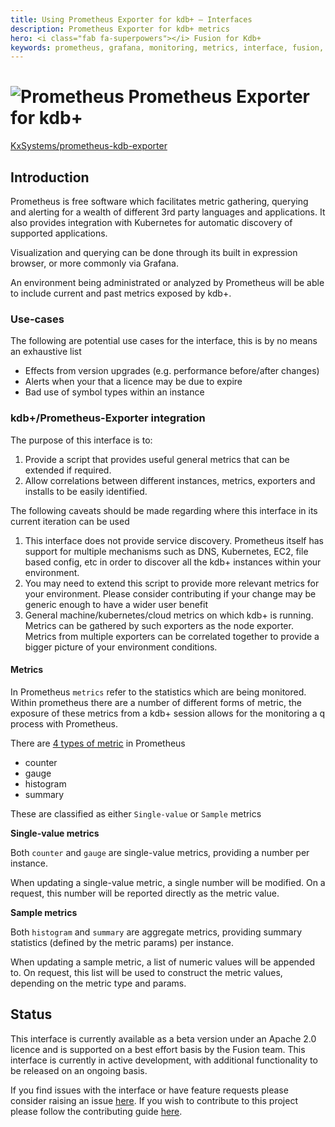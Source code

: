 ```yaml
---
title: Using Prometheus Exporter for kdb+ – Interfaces
description: Prometheus Exporter for kdb+ metrics 
hero: <i class="fab fa-superpowers"></i> Fusion for Kdb+
keywords: prometheus, grafana, monitoring, metrics, interface, fusion, exporter, visualisation, q
---
```

# ![Prometheus](../../img/prometheus.png) Prometheus Exporter for kdb+


<i class="fab fa-github"></i> [KxSystems/prometheus-kdb-exporter](https://github.com/KxSystems/prometheus-kdb-exporter)

## Introduction

Prometheus is free software which facilitates metric gathering, querying and alerting for a wealth of different 3rd party languages and applications. It also provides integration with Kubernetes for automatic discovery of supported applications.

Visualization and querying can be done through its built in expression browser, or more commonly via Grafana.

An  environment being administrated or analyzed by Prometheus will be able to include current and past metrics exposed by kdb+.

### Use-cases

The following are potential use cases for the interface, this is by no means an exhaustive list

- Effects from version upgrades (e.g. performance before/after changes)
- Alerts when your that a licence may be due to expire
- Bad use of symbol types within an instance

### kdb+/Prometheus-Exporter integration

The purpose of this interface is to:

1. Provide a script that provides useful general metrics that can be extended if required.
2. Allow correlations between different instances, metrics, exporters and installs to be easily identified.

The following caveats should be made regarding where this interface in its current iteration can be used

1. This interface does not provide service discovery. Prometheus itself has support for multiple mechanisms such as DNS, Kubernetes, EC2, file based config, etc in order to discover all the kdb+ instances within your environment.
2. You may need to extend this script to provide more relevant metrics for your environment. Please consider contributing if your change may be generic enough to have a wider user benefit
3. General machine/kubernetes/cloud metrics on which kdb+ is running. Metrics can be gathered by such exporters as the node exporter. Metrics from multiple exporters can be correlated together to provide a bigger picture of your environment conditions.

#### Metrics

In Prometheus `metrics` refer to the statistics which are being monitored. Within prometheus there are a number of different forms of metric, the exposure of these metrics from a kdb+ session allows for the monitoring a q process with Prometheus.

There are [4 types of metric](https://prometheus.io/docs/concepts/metric_types/) in Prometheus

- counter
- gauge
- histogram
- summary

These are classified as either `Single-value` or `Sample` metrics

**Single-value metrics**

Both `counter` and `gauge` are single-value metrics, providing a number per instance.

When updating a single-value metric, a single number will be modified. On a request, this number will be reported directly as the metric value.

**Sample metrics**

Both `histogram` and `summary` are aggregate metrics, providing summary statistics (defined by the metric params) per instance.

When updating a sample metric, a list of numeric values will be appended to. On request, this list will be used to construct the metric values, depending on the metric type and params.

## Status

This interface is currently available as a beta version under an Apache 2.0 licence and is supported on a best effort basis by the Fusion team. This interface is currently in active development, with additional functionality to be released on an ongoing basis.

If you find issues with the interface or have feature requests please consider raising an issue [here](https://github.com/KxSystems/prometheus-kdb-exporter/issues). If you wish to contribute to this project please follow the contributing guide [here](https://github.com/KxSystems/prometheus-kdb-exporter/blob/master/CONTRIBUTING.md).
